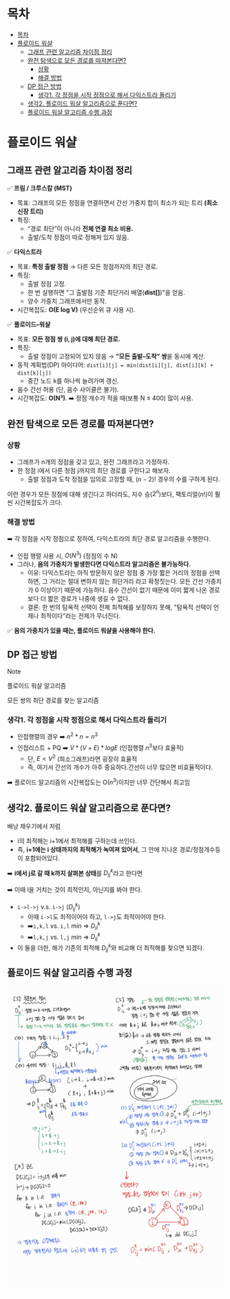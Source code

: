 # 목차

- [목차](#목차)
- [플로이드 워샬](#플로이드-워샬)
  - [그래프 관련 알고리즘 차이점 정리](#그래프-관련-알고리즘-차이점-정리)
  - [완전 탐색으로 모든 경로를 따져본다면?](#완전-탐색으로-모든-경로를-따져본다면)
    - [상황](#상황)
    - [해결 방법](#해결-방법)
  - [DP 접근 방법](#dp-접근-방법)
    - [생각1. 각 정점을 시작 정점으로 해서 다익스트라 돌리기](#생각1-각-정점을-시작-정점으로-해서-다익스트라-돌리기)
  - [생각2. 플로이드 워샬 알고리즘으로 푼다면?](#생각2-플로이드-워샬-알고리즘으로-푼다면)
  - [플로이드 워샬 알고리즘 수행 과정](#플로이드-워샬-알고리즘-수행-과정)

# 플로이드 워샬

## 그래프 관련 알고리즘 차이점 정리

✅ **프림 / 크루스칼 (MST)**

- 목표: 그래프의 모든 정점을 연결하면서 간선 가중치 합이 최소가 되는 트리 **(최소 신장 트리)**
- 특징:
  - “경로 최단”이 아니라 **전체 연결 최소 비용.**
  - 출발/도착 정점이 따로 정해져 있지 않음.

✅ **다익스트라**

- 목표: **특정 출발 정점** → 다른 모든 정점까지의 최단 경로.
- 특징:
  - 출발 정점 고정.
  - 한 번 실행하면 "그 출발점 기준 최단거리 배열(**dist[]**)"을 얻음.
  - 양수 가중치 그래프에서만 동작.
- 시간복잡도: **O(E log V)** (우선순위 큐 사용 시).

✅ **플로이드–워샬**

- 목표: **모든 정점 쌍 (i, j)에 대해 최단 경로.**
- 특징:
  - 출발 정점이 고정되어 있지 않음 → **“모든 출발–도착” 쌍**을 동시에 계산.
- 동적 계획법(DP) 아이디어: `dist[i][j] = min(dist[i][j], dist[i][k] + dist[k][j])`
  - 중간 노드 k를 하나씩 늘려가며 갱신.
- 음수 간선 허용 (단, 음수 사이클은 불가).
- 시간복잡도: **O(N³)**. ➡️ 정점 개수가 적을 때(보통 N ≤ 400) 많이 사용.

## 완전 탐색으로 모든 경로를 따져본다면?

### 상황

- 그래프가 n개의 정점을 갖고 있고, 완전 그래프라고 가정하자.
- 한 정점 i에서 다른 정점 j까지의 최단 경로를 구한다고 해보자.
  - 출발 정점과 도착 정점을 임의로 고정할 때, $(n-2)!$ 경우의 수를 구하게 된다.

이런 경우가 모든 정점에 대해 생긴다고 하더라도,
지수 승($2^n$)보다, 팩토리얼($n!$)이 훨씬 시간복잡도가 크다.

### 해결 방법

➡️ 각 정점을 시작 정점으로 정하여, 다익스트라의 최단 경로 알고리즘을 수행한다.

- 인접 행렬 사용 시, $O(N^3)$ (정점의 수 N)
- 그러나, **음의 가중치가 발생한다면 다익스트라 알고리즘은 불가능하다.**
  - 이유: 다익스트라는 아직 방문하지 않은 정점 중 가장 짧은 거리의 정점을 선택하면, 그 거리는 절대 변하지 않는 최단거리 라고 확정짓는다. 모든 간선 가중치가 0 이상이기 때문에 가능하다. 음수 간선이 없기 때문에 이미 짧게 나온 경로보다 더 짧은 경로가 나중에 생길 수 없다.
  - 결론: 한 번의 탐욕적 선택이 전체 최적해를 보장하지 못해, "탐욕적 선택이 언제나 최적이다"라는 전제가 무너진다.

✅ **음의 가중치가 있을 때는, 플로이드 워샬을 사용해야 한다.**

## DP 접근 방법

> [!note] 
> 플로이드 워샬 알고리즘
>
> 모든 쌍의 최단 경로를 찾는 알고리즘

### 생각1. 각 정점을 시작 정점으로 해서 다익스트라 돌리기

- 인접행렬의 경우 ➡️ $n^2 * n = n^3$
- 인접리스트 + PQ ➡️ $V * (V+E)*logE$ (인접행렬 $n^3$보다 효율적)
  - 단, $E < V^2$ (희소그래프)라면 굉장히 효율적
  - 즉, 여기서 간선의 개수가 아주 중요하다.간선이 너무 많으면 비효율적이다.

➡️ 플로이드 알고리즘의 시간복잡도는 O($n^3$)이지만 너무 간단해서 최고임

## 생각2. 플로이드 워샬 알고리즘으로 푼다면?

배낭 채우기에서 처럼

- i의 최적해는 i+1에서 최적해를 구하는데 쓰인다.
- 즉, **i+1에는 i 상태까지의 최적해가 녹여져 있어서**, 그 안에 지나온 경로/정점개수등이 포함되어있다.

➡️ **i에서 j로 갈 때 k까지 살펴본 상태**를 $D_{ij}^k$라고 한다면

➡️ 이때 l을 거치는 것이 최적인지, 아닌지를 봐야 한다.

- `i->l->j` v.s. `i->j` ($D_{ij}^k$)
  - 이때 `i->l`도 최적이어야 하고, `l->j`도 최적이어야 한다.
  - ➡️`i,k,l` vs. `i,l` min => $D_{il}^k$
  - ➡️`l,k,j` vs. `l,j` min => $D_{lj}^k$
- 이 둘을 더한, 해가 기존의 최적해 $D_{ij}^k$와 비교해 더 최적해를 찾으면 되겠다.

## 플로이드 워샬 알고리즘 수행 과정

![alt text](img/image-28.png)
